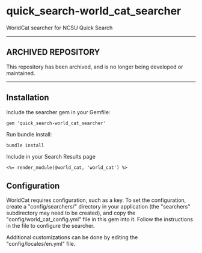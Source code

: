 # quick_search-world_cat_searcher

WorldCat searcher for NCSU Quick Search

---

## ARCHIVED REPOSITORY

This repository has been archived, and is no longer being developed or
maintained.

---

## Installation

Include the searcher gem in your Gemfile:

```
gem 'quick_search-world_cat_searcher'
```

Run bundle install:

```
bundle install
```

Include in your Search Results page

```
<%= render_module(@world_cat, 'world_cat') %>
```

## Configuration

WorldCat requires configuration, such as a key.
To set the configuration, create a "config/searchers/" directory in your
application (the "searchers" subdirectory may need to be created), and copy
the "config/world_cat_config.yml" file in this gem into it. Follow the
instructions in the file to configure the searcher.

Additional customizations can be done by editing the "config/locales/en.yml"
file.